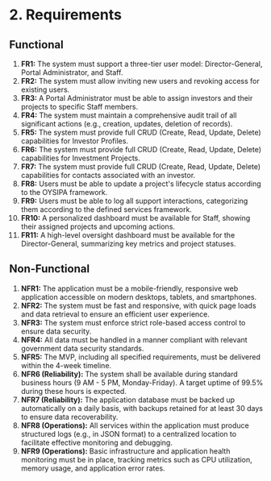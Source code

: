 # 2. Requirements

## Functional

1.  **FR1:** The system must support a three-tier user model: Director-General, Portal Administrator, and Staff.
2.  **FR2:** The system must allow inviting new users and revoking access for existing users.
3.  **FR3:** A Portal Administrator must be able to assign investors and their projects to specific Staff members.
4.  **FR4:** The system must maintain a comprehensive audit trail of all significant actions (e.g., creation, updates, deletion of records).
5.  **FR5:** The system must provide full CRUD (Create, Read, Update, Delete) capabilities for Investor Profiles.
6.  **FR6:** The system must provide full CRUD (Create, Read, Update, Delete) capabilities for Investment Projects.
7.  **FR7:** The system must provide full CRUD (Create, Read, Update, Delete) capabilities for contacts associated with an investor.
8.  **FR8:** Users must be able to update a project's lifecycle status according to the OYSIPA framework.
9.  **FR9:** Users must be able to log all support interactions, categorizing them according to the defined services framework.
10. **FR10:** A personalized dashboard must be available for Staff, showing their assigned projects and upcoming actions.
11. **FR11:** A high-level oversight dashboard must be available for the Director-General, summarizing key metrics and project statuses.

## Non-Functional

1.  **NFR1:** The application must be a mobile-friendly, responsive web application accessible on modern desktops, tablets, and smartphones.
2.  **NFR2:** The system must be fast and responsive, with quick page loads and data retrieval to ensure an efficient user experience.
3.  **NFR3:** The system must enforce strict role-based access control to ensure data security.
4.  **NFR4:** All data must be handled in a manner compliant with relevant government data security standards.
5.  **NFR5:** The MVP, including all specified requirements, must be delivered within the 4-week timeline.
6.  **NFR6 (Reliability):** The system shall be available during standard business hours (9 AM - 5 PM, Monday-Friday). A target uptime of 99.5% during these hours is expected.
7.  **NFR7 (Reliability):** The application database must be backed up automatically on a daily basis, with backups retained for at least 30 days to ensure data recoverability.
8.  **NFR8 (Operations):** All services within the application must produce structured logs (e.g., in JSON format) to a centralized location to facilitate effective monitoring and debugging.
9.  **NFR9 (Operations):** Basic infrastructure and application health monitoring must be in place, tracking metrics such as CPU utilization, memory usage, and application error rates.
